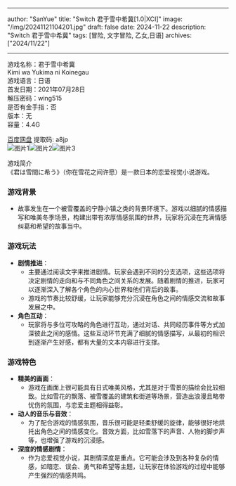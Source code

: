 
---
author: "SanYue"
title: "Switch 君于雪中希冀[1.0|XCI]"
image: "/img/20241121104201.jpg"
draft: false
date: 2024-11-22
description: "Switch 君于雪中希冀"
tags: [冒险, 文字冒险, 乙女,日语]
archives: ["2024/11/22"]

---

游戏名称：君于雪中希冀   
Kimi wa Yukima ni Koinegau    
游戏语言：日语  
首发日期：2021年07月28日  
解压密码：wing515  
是否有金手指：否  
版本：无   
容量：4.4G

[百度网盘](https://pan.baidu.com/s/1DhuLEcGWraIagSKnUrBHBQ) 提取码: a8jp  
![图片1](/img/JChMjw.jpg)![图片2](/img/1B7pOe.jpg)![图片3](/img/Lm9Ubu.jpg)  

游戏简介  
《君は雪間に希う》（你在雪花之间许愿）是一款日本的恋爱视觉小说游戏。

### 游戏背景
- 故事发生在一个被雪覆盖的宁静小镇之类的背景环境下。游戏以细腻的情感描写和唯美冬季场景，构建出带有浓厚情感氛围的世界，玩家将沉浸在充满情感纠葛和希望的故事当中。

### 游戏玩法
- **剧情推进**：
    - 主要通过阅读文字来推进剧情。玩家会遇到不同的分支选项，这些选项将决定剧情的走向和与不同角色之间关系的发展。随着剧情的推进，玩家可以逐渐深入了解各个角色的内心世界和他们背后的故事。
    - 游戏的节奏比较舒缓，让玩家能够充分沉浸在角色之间的情感交流和故事发展之中。
- **角色互动**：
    - 玩家将与多位可攻略的角色进行互动，通过对话、共同经历事件等方式加深彼此之间的感情。这些互动环节充满了细腻的情感描写，从最初的相识到逐渐产生好感，都有大量的文本内容进行支撑。

### 游戏特色
- **精美的画面**：
    - 游戏在画面上很可能具有日式唯美风格，尤其是对于雪景的描绘会比较细致。比如雪花的飘落、被雪覆盖的建筑和街道等场景，营造出浪漫且略带忧伤的氛围，与恋爱主题相得益彰。
- **动人的音乐与音效**：
    - 为了配合游戏的情感氛围，音乐很可能是轻柔舒缓的旋律，能够很好地烘托出角色之间的情感变化。音效方面，比如雪落下的声音、人物的脚步声等，也增强了游戏的沉浸感。
- **深度的情感剧情**：
    - 作为恋爱视觉小说，其剧情深度是重点。它可能会涉及到各种复杂的情感，如暗恋、误会、勇气和希望等主题，让玩家在体验游戏的过程中能够产生强烈的情感共鸣。
